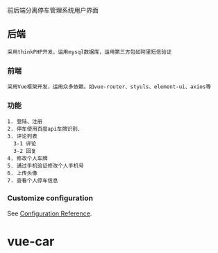  前后端分离停车管理系统用户界面

## 后端
```
采用thinkPHP开发，运用mysql数据库，运用第三方包如阿里短信验证
```

### 前端
```
采用Vue框架开发，运用众多依赖。如vue-router、styuls、element-ui、axios等
```

### 功能
```
1. 登陆、注册
2. 停车使用百度api车牌识别、
3. 评论列表
  3-1 评论
  3-2 回复  
4. 修改个人车牌
5. 通过手机验证修改个人手机号
6. 上传头像
7. 查看个人停车信息
```




### Customize configuration
See [Configuration Reference](https://cli.vuejs.org/config/).
# vue-car
